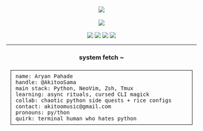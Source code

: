 <h1 align="center">
  <img src="https://readme-typing-svg.demolab.com?font=Fira+Code&size=26&duration=4000&pause=1000&color=FFB6C1&center=true&vCenter=true&width=700&lines=welcome+to+my+pretty+terminal+~;aka+@AkitooSama;arch+linux+btw+%7C+hyprland+%7C+zsh+%7C+neovim">
</h1>

<div align="center">
  <img src="https://skillicons.dev/icons?i=python,linux,neovim,zig,godot" /><br/><br/>

  <img src="https://img.shields.io/badge/Arch-<3-1793d1?style=flat&logo=arch-linux&logoColor=white">
  <img src="https://img.shields.io/badge/WM-Hyprland-88c0d0?style=flat&logo=wayland&logoColor=white">
  <img src="https://img.shields.io/badge/Shell-Zsh-ffb6c1?style=flat&logo=gnu-bash&logoColor=white">
  <img src="https://img.shields.io/badge/Aesthetic-femboy~core-ff69b4?style=flat&logoColor=white">
</div>

---

<h3 align="center">
  system fetch ~
</h3>

<div align="center">

<pre>
┌────────────────────────────────────────────────────────┐
│ name: Aryan Pahade                                     │
│ handle: @AkitooSama                                    │
│ main stack: Python, NeoVim, Zsh, Tmux                  │
│ learning: async rituals, cursed CLI magick             │
│ collab: chaotic python side quests + rice configs      │
│ contact: akitoomusic@gmail.com                         │
│ pronouns: py/thon                                      │
│ quirk: terminal human who hates python                 │
└────────────────────────────────────────────────────────┘
</pre>

</div>

<!---
AkitooSama/AkitooSama is a special repository because its `README.md`
appears on your GitHub profile. Preview this in dark mode — that's where it lives.
--->
